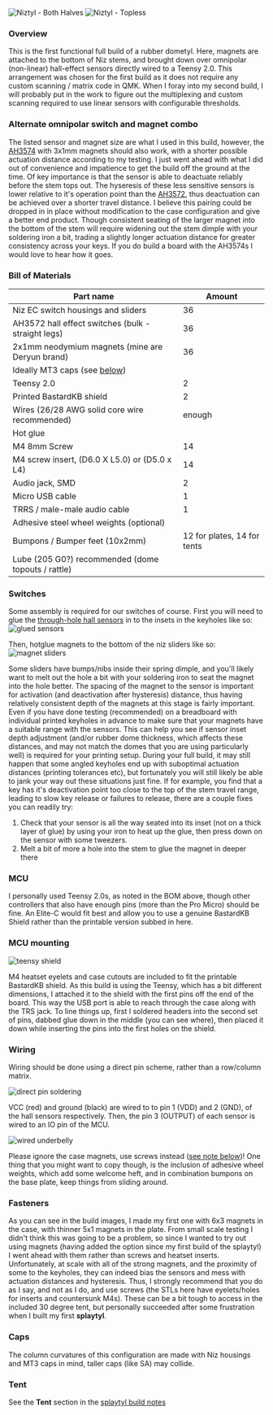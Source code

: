 ![Niztyl - Both Halves](images/niztyl_both.jpg)
![Niztyl - Topless](images/topless.jpg)

### Overview
This is the first functional full build of a rubber dometyl. Here, magnets are
attached to the bottom of Niz stems, and brought down over omnipolar
(non-linear) hall-effect sensors directly wired to a Teensy 2.0. This
arrangement was chosen for the first build as it does not require any custom
scanning / matrix code in QMK. When I foray into my second build, I will
probably put in the work to figure out the multiplexing and custom scanning
required to use linear sensors with configurable thresholds.

### Alternate omnipolar switch and magnet combo
The listed sensor and magnet size are what I used in this build, however, the
[AH3574](https://www.diodes.com/assets/Datasheets/AH3574.pdf) with 3x1mm magnets
should also work, with a shorter possible actuation distance according to my
testing. I just went ahead with what I did out of convenience and impatience to
get the build off the ground at the time. Of key importance is that the sensor
is able to deactuate reliably before the stem tops out. The hyseresis of these
less sensitive sensors is lower relative to it's operation point than the
[AH3572](https://www.diodes.com/assets/Datasheets/AH3572.pdf), thus deactuation
can be achieved over a shorter travel distance. I believe this pairing could be
dropped in in place without modification to the case configuration and give a
better end product. Though consistent seating of the larger magnet into the
bottom of the stem will require widening out the stem dimple with your soldering
iron a bit, trading a slightly longer actuation distance for greater consistency
across your keys. If you do build a board with the AH3574s I would love to hear
how it goes.

### Bill of Materials
| Part name                                            | Amount |
| -----------------------------------------------------|--------|
| Niz EC switch housings and sliders                   | 36     |
| AH3572 hall effect switches (bulk - straight legs)   | 36     |
| 2x1mm neodymium magnets (mine are Deryun brand)      | 36     |
| Ideally MT3 caps (see [below](#caps))                |        |
| Teensy 2.0                                           | 2      |
| Printed BastardKB shield                             | 2      |
| Wires (26/28 AWG solid core wire recommended)        | enough |
| Hot glue                                             |        |
| M4 8mm Screw                                         | 14     |
| M4 screw insert, (D6.0 X L5.0) or (D5.0 x L4)        | 14     |
| Audio jack, SMD                                      | 2      |
| Micro USB cable                                      | 1      |
| TRRS / male-male audio cable                         | 1      |
| Adhesive steel wheel weights (optional)              |        |
| Bumpons / Bumper feet (10x2mm)                       | 12 for plates, 14 for tents |
| Lube (205 G0?) recommended (dome topouts / rattle)   |        |

### Switches
Some assembly is required for our switches of course. First you will need to
glue the [through-hole hall
sensors](https://www.diodes.com/assets/Datasheets/AH3572.pdf) in to the insets
in the keyholes like so:
![glued sensors](images/glued_sensors.jpg)

Then, hotglue magnets to the bottom of the niz sliders like so:
![magnet sliders](images/magnet_sliders.jpg)

Some sliders have bumps/nibs inside their spring dimple, and you'll likely want
to melt out the hole a bit with your soldering iron to seat the magnet into the
hole better. The spacing of the magnet to the sensor is important for activation
(and deactivation after hysteresis) distance, thus having relatively consistent
depth of the magnets at this stage is fairly important. Even if you have done
testing (recommended) on a breadboard with individual printed keyholes in
advance to make sure that your magnets have a suitable range with the sensors.
This can help you see if sensor inset depth adjustment (and/or rubber dome
thickness, which affects these distances, and may not match the domes that you
are using particularly well) is required for your printing setup. During your
full build, it may still happen that some angled keyholes end up with suboptimal
actuation distances (printing tolerances etc), but fortunately you will still
likely be able to jank your way out these situations just fine. If for example,
you find that a key has it's deactivation point too close to the top of the stem
travel range, leading to slow key release or failures to release, there are a
couple fixes you can readily try:

1. Check that your sensor is all the way seated into its inset (not on a thick
layer of glue) by using your iron to heat up the glue, then press down on the
sensor with some tweezers.
2. Melt a bit of more a hole into the stem to glue the magnet in deeper there

### MCU
I personally used Teensy 2.0s, as noted in the BOM above, though other controllers
that also have enough pins (more than the Pro Micro) should be fine. An Elite-C
would fit best and allow you to use a genuine BastardKB Shield rather than the
printable version subbed in here.

### MCU mounting
![teensy shield](images/teensy_shield.png)

M4 heatset eyelets and case cutouts are included to fit the printable BastardKB
shield. As this build is using the Teensy, which has a bit different dimensions,
I attached it to the shield with the first pins off the end of the board. This
way the USB port is able to reach through the case along with the TRS jack. To
line things up, first I soldered headers into the second set of pins, dabbed
glue down in the middle (you can see where), then placed it down while inserting
the pins into the first holes on the shield.

### Wiring
Wiring should be done using a direct pin scheme, rather than a row/column
matrix.

![direct pin soldering](images/direct_pin_soldering.jpg)

VCC (red) and ground (black) are wired to to pin 1 (VDD) and 2 (GND), of the
hall sensors respectively. Then, the pin 3 (OUTPUT) of each sensor is wired to
an IO pin of the MCU.

![wired underbelly](images/completed_wiring.jpg)

Please ignore the case magnets, use screws instead ([see note
below](#fasteners))! One thing that you might want to copy though, is the
inclusion of adhesive wheel weights, which add some welcome heft, and in
combination bumpons on the base plate, keep things from sliding around.

### Fasteners
As you can see in the build images, I made my first one with 6x3 magnets in the
case, with thinner 5x1 magnets in the plate. From small scale testing I didn't
think this was going to be a problem, so since I wanted to try out using magnets
(having added the option since my first build of the splaytyl) I went ahead with
them rather than screws and heatset inserts. Unfortunately, at scale with all of
the strong magnets, and the proximity of some to the keyholes, they can indeed
bias the sensors and mess with actuation distances and hysteresis. Thus, I
strongly recommend that you do as I say, and not as I do, and use screws (the
STLs here have eyelets/holes for inserts and countersunk M4s). These can be a
bit tough to access in the included 30 degree tent, but personally succeeded
after some frustration when I built my first **splaytyl**.

### Caps
The column curvatures of this configuration are made with Niz housings and MT3
caps in mind, taller caps (like SA) may collide.

### Tent
See the **Tent** section in the [splaytyl build notes](../splaytyl/README.md)
